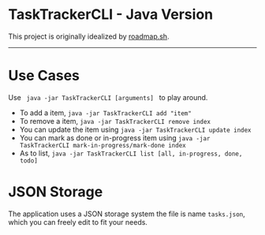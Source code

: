 # TaskTrackerCLI - Java Version
<detail>This project is originally idealized by <a href="https://roadmap.sh/projects/task-tracker">roadmap.sh</a>.</detail>
<hr>

# Use Cases

Use <code> java -jar TaskTrackerCLI [arguments] </code> to play around.
<ul>
  <li>To add a item, <code>java -jar TaskTrackerCLI add "item"</code></li>
  <li>To remove a item, <code>java -jar TaskTrackerCLI remove index</code></li>
  <li>You can update the item using <code>java -jar TaskTrackerCLI update index</code></li>
  <li>You can mark as done or in-progress item using <code>java -jar TaskTrackerCLI mark-in-progress/mark-done index</code></li>
  <li>As to list, <code>java -jar TaskTrackerCLI list [all, in-progress, done, todo]</code></li>
</ul>

# JSON Storage
The application uses a JSON storage system the file is name <code>tasks.json</code>, which you can freely edit to fit your needs.



